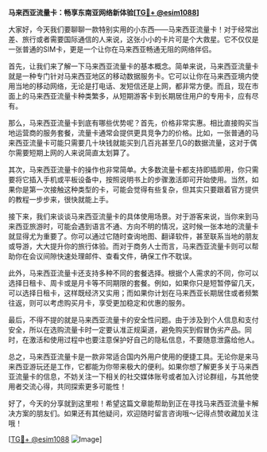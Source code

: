**马来西亚流量卡：畅享东南亚网络新体验[[TG💪+ @esim1088](https://t.me/s/esim1088)]**

大家好，今天我们要聊聊一款特别实用的小东西——马来西亚流量卡！对于经常出差、旅行或者需要国际通信的人来说，这张小小的卡片可是个大救星。它不仅仅是一张普通的SIM卡，更是一个让你在马来西亚畅通无阻的网络伴侣。

首先，让我们来了解一下马来西亚流量卡的基本概念。简单来说，马来西亚流量卡就是一种专门针对马来西亚地区的移动数据服务卡。它可以让你在马来西亚境内使用当地的移动网络，无论是打电话、发短信还是上网，都非常方便。而且，现在市面上的马来西亚流量卡种类繁多，从短期游客卡到长期居住用户的专用卡，应有尽有。

那么，马来西亚流量卡到底有哪些优势呢？首先，价格非常实惠。相比直接购买当地运营商的服务套餐，流量卡通常会提供更具竞争力的价格。比如，一张普通的马来西亚流量卡可能只需要几十块钱就能买到几百兆甚至几G的数据流量，这对于偶尔需要短期上网的人来说简直太划算了。

其次，马来西亚流量卡的操作也非常简单。大多数流量卡都支持即插即用，你只需要将它插入手机或平板设备中，按照说明书上的步骤激活即可开始使用。当然，如果你是第一次接触这种类型的卡，可能会觉得有些复杂，但其实只要跟着官方提供的教程一步步来，很快就能上手。

接下来，我们来谈谈马来西亚流量卡的具体使用场景。对于游客来说，当你来到马来西亚旅游时，可能会遇到语言不通、方向不明的情况，这时候一张本地的流量卡就显得尤为重要了。你可以通过它随时查询地图、翻译软件，甚至联系当地的朋友或导游，大大提升你的旅行体验。而对于商务人士而言，马来西亚流量卡则可以帮助你在会议间隙快速处理邮件、查看文件，确保工作不耽误。

此外，马来西亚流量卡还支持多种不同的套餐选择。根据个人需求的不同，你可以选择日租卡、周卡或是月卡等不同期限的套餐。例如，如果你只是短暂停留几天，可以选择日租卡，这样既经济又实用；而如果你计划在马来西亚长期居住或者频繁往返，则可以考虑购买月卡，享受更加稳定和优惠的服务。

最后，不得不提的就是马来西亚流量卡的安全性问题。由于涉及到个人信息和支付安全，所以在选购流量卡时一定要认准正规渠道，避免购买到假冒伪劣产品。同时，在激活和使用过程中也要注意保护好自己的隐私信息，不要随意泄露给他人。

总之，马来西亚流量卡是一款非常适合国内外用户使用的便捷工具。无论你是来马来西亚游玩还是工作，它都能为你带来极大的便利。如果你想了解更多关于马来西亚流量卡的信息，不妨关注一下相关的社交媒体账号或者加入讨论群组，与其他使用者交流心得，共同探索更多可能性！

好了，今天的分享就到这里啦！希望这篇文章能帮助到正在寻找马来西亚流量卡解决方案的朋友们。如果还有其他疑问，欢迎随时留言咨询哦～记得点赞收藏加关注哦！

[[TG💪+ @esim1088](https://t.me/s/esim1088) ![Image](https://i.postimg.cc/4NQfJmqS/Snipaste-2025-05-13-00-14-12.png)]